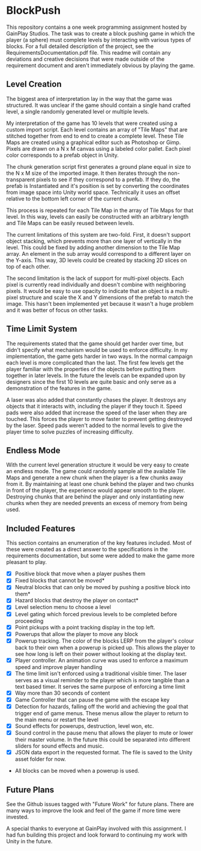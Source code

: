 # BlockPush

This repository contains a one week programming assignment hosted by GainPlay Studios. The task was to create a block pushing game in which the player (a sphere) must complete levels by interacting with various types of blocks. For a full detailed description of the project, see the RequirementsDocumentation.pdf file. This readme will contain any deviations and creative decisions that were made outside of the requirement document and aren't immediately obvious by playing the game.

## Level Creation

The biggest area of interpretation lay in the way that the game was structured. It was unclear if the game should contain a single hand crafted level, a single randomly generated level or multiple levels.

My interpretation of the game has 10 levels that were created using a custom import script. Each level contains an array of "Tile Maps" that are stitched together from end to end to create a complete level. These Tile Maps are created using a graphical editor such as Photoshop or Gimp. Pixels are drawn on a N x M canvas using a labeled color pallet. Each pixel color corresponds to a prefab object in Unity.

The chunk generation script first generates a ground plane equal in size to the N x M size of the imported image. It then iterates through the non-transparent pixels to see if they correspond to a prefab. If they do, the prefab is Instantiated and it's position is set by converting the coordinates from image space into Unity world space. Technically it uses an offset relative to the bottom left corner of the current chunk.

This process is repeated for each Tile Map in the array of Tile Maps for that level. In this way, levels can easily be constructed with an arbitrary length and Tile Maps can be easily reused between levels.

The current limitations of this system are two-fold. First, it doesn't support object stacking, which prevents more than one layer of vertically in the level. This could be fixed by adding another dimension to the Tile Map array. An element in the sub array would correspond to a different layer on the Y-axis. This way, 3D levels could be created by stacking 2D slices on top of each other.

The second limitation is the lack of support for multi-pixel objects. Each pixel is currently read individually and doesn't combine with neighboring pixels. It would be easy to use opacity to indicate that an object is a multi-pixel structure and scale the X and Y dimensions of the prefab to match the image. This hasn't been implemented yet because it wasn't a huge problem and it was better of focus on other tasks.

## Time Limit System

The requirements stated that the game should get harder over time, but didn't specify what mechanism would be used to enforce difficulty. In my implementation, the game gets harder in two ways. In the normal campaign each level is more complicated than the last. The first few levels get the player familiar with the properties of the objects before putting them together in later levels. In the future the levels can be expanded upon by designers since the first 10 levels are quite basic and only serve as a demonstration of the features in the game.

A laser was also added that constantly chases the player. It destroys any objects that it interacts with, including the player if they touch it. Speed pads were also added that increase the speed of the laser when they are touched. This forces the player to move faster to prevent getting destroyed by the laser. Speed pads weren't added to the normal levels to give the player time to solve puzzles of increasing difficulty.

## Endless Mode

With the current level generation structure it would be very easy to create an endless mode. The game could randomly sample all the available Tile Maps and generate a new chunk when the player is a few chunks away from it. By maintaining at least one chunk behind the player and two chunks in front of the player, the experience would appear smooth to the player. Destroying chunks that are behind the player and only instantiating new chunks when they are needed prevents an excess of memory from being used.

## Included Features

This section contains an enumeration of the key features included. Most of these were created as a direct answer to the specifications in the requirements documentation, but some were added to make the game more pleasant to play.

- [x] Positive block that move when a player pushes them
- [x] Fixed blocks that cannot be moved\*
- [x] Neutral blocks that can only be moved by pushing a positive block into them\*
- [x] Hazard blocks that destroy the player on contact\*
- [x] Level selection menu to choose a level
- [x] Level gating which forced previous levels to be completed before proceeding
- [x] Point pickups with a point tracking display in the top left.
- [x] Powerups that allow the player to move any block
- [x] Powerup tracking. The color of the blocks LERP from the player's colour back to their own when a powerup is picked up. This allows the player to see how long is left on their power without looking at the display text.
- [x] Player controller. An animation curve was used to enforce a maximum speed and improve player handling
- [x] The time limit isn't enforced using a traditional visible timer. The laser serves as a visual reminder to the player which is more tangible than a text based timer. It serves the same purpose of enforcing a time limit
- [x] Way more than 30 seconds of content
- [x] Game Controller that can pause the game with the escape key
- [x] Detection for hazards, falling off the world and achieving the goal that trigger end of game menus. These menus allow the player to return to the main menu or restart the level
- [x] Sound effects for powerups, destruction, level won, etc.
- [x] Sound control in the pause menu that allows the player to mute or lower their master volume. In the future this could be separated into different sliders for sound effects and music.
- [x] JSON data export in the requested format. The file is saved to the Unity asset folder for now.

* All blocks can be moved when a powerup is used.

## Future Plans

See the Github issues tagged with "Future Work" for future plans. There are many ways to improve the look and feel of the game if more time were invested.

A special thanks to everyone at GainPlay involved with this assignment. I had fun building this project and look forward to continuing my work with Unity in the future.
